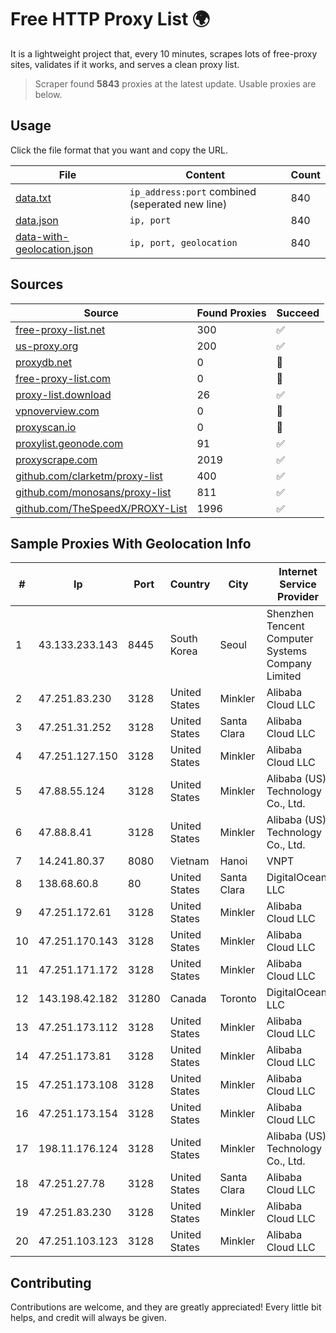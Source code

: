 
# Free HTTP Proxy List 🌍

It is a lightweight project that, every 10 minutes, scrapes lots of free-proxy sites, validates if it works, and serves a clean proxy list.


> Scraper found **5843** proxies at the latest update. Usable proxies are below.

## Usage

Click the file format that you want and copy the URL.


|File|Content|Count|
|----|-------|-----|
|[data.txt](https://raw.githubusercontent.com/themiralay/Proxy-List-World/master/data.txt)|`ip_address:port` combined (seperated new line)|840|
|[data.json](https://raw.githubusercontent.com/themiralay/Proxy-List-World/master/data.json)|`ip, port`|840|
|[data-with-geolocation.json](https://raw.githubusercontent.com/themiralay/Proxy-List-World/master/data-with-geolocation.json)|`ip, port, geolocation`|840|

## Sources

|Source|Found Proxies|Succeed|
|------|-------------|-------|
|[free-proxy-list.net](https://free-proxy-list.net)|300|✅|
|[us-proxy.org](https://www.us-proxy.org)|200|✅|
|[proxydb.net](http://proxydb.net)|0|🚫|
|[free-proxy-list.com](https://free-proxy-list.com/?page=&port=&type%5B%5D=http&type%5B%5D=https&up_time=0&search=Search)|0|🚫|
|[proxy-list.download](https://www.proxy-list.download/HTTP)|26|✅|
|[vpnoverview.com](https://vpnoverview.com/privacy/anonymous-browsing/free-proxy-servers)|0|🚫|
|[proxyscan.io](https://www.proxyscan.io)|0|🚫|
|[proxylist.geonode.com](https://proxylist.geonode.com/api/proxy-list?limit=300&page=1&sort_by=lastChecked&sort_type=desc&protocols=http,https)|91|✅|
|[proxyscrape.com](https://api.proxyscrape.com/v2/?request=displayproxies&protocol=http&timeout=10000&country=all&ssl=all&anonymity=all)|2019|✅|
|[github.com/clarketm/proxy-list](https://raw.githubusercontent.com/clarketm/proxy-list/master/proxy-list-raw.txt)|400|✅|
|[github.com/monosans/proxy-list](https://raw.githubusercontent.com/monosans/proxy-list/main/proxies/http.txt)|811|✅|
|[github.com/TheSpeedX/PROXY-List](https://raw.githubusercontent.com/TheSpeedX/PROXY-List/master/http.txt)|1996|✅|


## Sample Proxies With Geolocation Info

|#|Ip|Port|Country|City|Internet Service Provider|
|-|--|----|-------|----|-------------------------|
|1|43.133.233.143|8445|South Korea|Seoul|Shenzhen Tencent Computer Systems Company Limited|
|2|47.251.83.230|3128|United States|Minkler|Alibaba Cloud LLC|
|3|47.251.31.252|3128|United States|Santa Clara|Alibaba Cloud LLC|
|4|47.251.127.150|3128|United States|Minkler|Alibaba Cloud LLC|
|5|47.88.55.124|3128|United States|Minkler|Alibaba (US) Technology Co., Ltd.|
|6|47.88.8.41|3128|United States|Minkler|Alibaba (US) Technology Co., Ltd.|
|7|14.241.80.37|8080|Vietnam|Hanoi|VNPT|
|8|138.68.60.8|80|United States|Santa Clara|DigitalOcean, LLC|
|9|47.251.172.61|3128|United States|Minkler|Alibaba Cloud LLC|
|10|47.251.170.143|3128|United States|Minkler|Alibaba Cloud LLC|
|11|47.251.171.172|3128|United States|Minkler|Alibaba Cloud LLC|
|12|143.198.42.182|31280|Canada|Toronto|DigitalOcean, LLC|
|13|47.251.173.112|3128|United States|Minkler|Alibaba Cloud LLC|
|14|47.251.173.81|3128|United States|Minkler|Alibaba Cloud LLC|
|15|47.251.173.108|3128|United States|Minkler|Alibaba Cloud LLC|
|16|47.251.173.154|3128|United States|Minkler|Alibaba Cloud LLC|
|17|198.11.176.124|3128|United States|Minkler|Alibaba (US) Technology Co., Ltd.|
|18|47.251.27.78|3128|United States|Santa Clara|Alibaba Cloud LLC|
|19|47.251.83.230|3128|United States|Minkler|Alibaba Cloud LLC|
|20|47.251.103.123|3128|United States|Minkler|Alibaba Cloud LLC|



## Contributing

Contributions are welcome, and they are greatly appreciated! Every
little bit helps, and credit will always be given.

